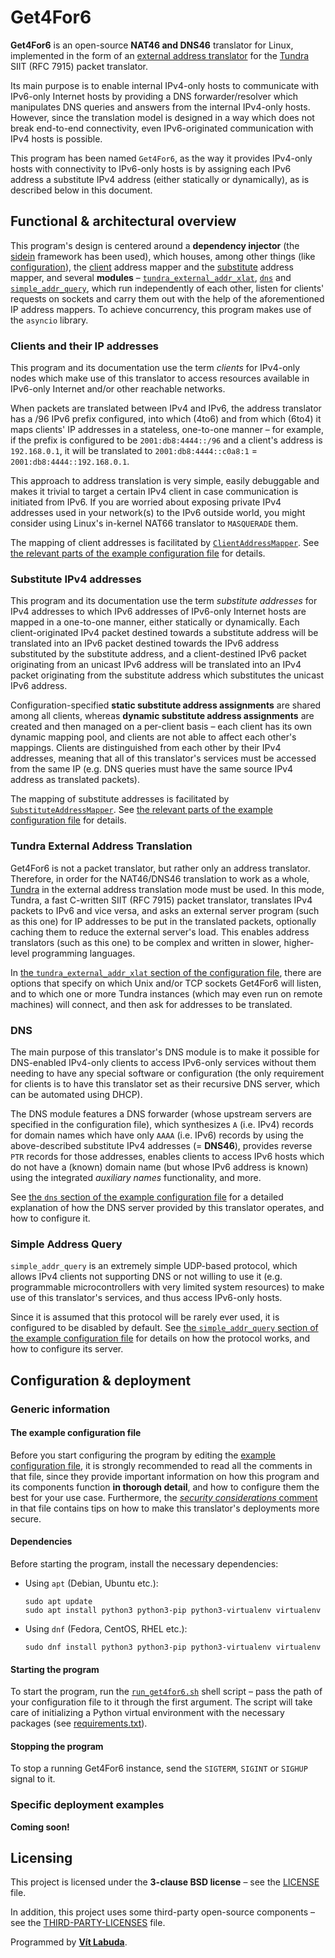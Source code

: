 <!--
Copyright (c) 2022 Vít Labuda. All rights reserved.

Redistribution and use in source and binary forms, with or without modification, are permitted provided that the
following conditions are met:
 1. Redistributions of source code must retain the above copyright notice, this list of conditions and the following
    disclaimer.
 2. Redistributions in binary form must reproduce the above copyright notice, this list of conditions and the
    following disclaimer in the documentation and/or other materials provided with the distribution.
 3. Neither the name of the copyright holder nor the names of its contributors may be used to endorse or promote
    products derived from this software without specific prior written permission.

THIS SOFTWARE IS PROVIDED BY THE COPYRIGHT HOLDERS AND CONTRIBUTORS "AS IS" AND ANY EXPRESS OR IMPLIED WARRANTIES,
INCLUDING, BUT NOT LIMITED TO, THE IMPLIED WARRANTIES OF MERCHANTABILITY AND FITNESS FOR A PARTICULAR PURPOSE ARE
DISCLAIMED. IN NO EVENT SHALL THE COPYRIGHT HOLDER OR CONTRIBUTORS BE LIABLE FOR ANY DIRECT, INDIRECT, INCIDENTAL,
SPECIAL, EXEMPLARY, OR CONSEQUENTIAL DAMAGES (INCLUDING, BUT NOT LIMITED TO, PROCUREMENT OF SUBSTITUTE GOODS OR
SERVICES; LOSS OF USE, DATA, OR PROFITS; OR BUSINESS INTERRUPTION) HOWEVER CAUSED AND ON ANY THEORY OF LIABILITY,
WHETHER IN CONTRACT, STRICT LIABILITY, OR TORT (INCLUDING NEGLIGENCE OR OTHERWISE) ARISING IN ANY WAY OUT OF THE USE
OF THIS SOFTWARE, EVEN IF ADVISED OF THE POSSIBILITY OF SUCH DAMAGE.
-->

# Get4For6
**Get4For6** is an open-source **NAT46 and DNS46** translator for Linux, implemented in the form of an
[external address translator](https://github.com/vitlabuda/tundra-nat64/blob/main/external_addr_xlat/EXTERNAL-ADDR-XLAT-PROTOCOL.md)
for the [Tundra](https://github.com/vitlabuda/tundra-nat64) SIIT (RFC 7915) packet translator.

Its main purpose is to enable internal IPv4-only hosts to communicate with IPv6-only Internet hosts by providing a 
DNS forwarder/resolver which manipulates DNS queries and answers from the internal IPv4-only hosts. However, since the
translation model is designed in a way which does not break end-to-end connectivity, even IPv6-originated 
communication with IPv4 hosts is possible.

This program has been named `Get4For6`, as the way it provides IPv4-only hosts with connectivity to IPv6-only hosts is
by assigning each IPv6 address a substitute IPv4 address (either statically or dynamically), as is described below in 
this document.





## Functional & architectural overview
This program's design is centered around a **dependency injector** (the [sidein](https://github.com/vitlabuda/sidein)
framework has been used), which houses, among other things (like [configuration](src/get4for6/config)), the 
[client](src/get4for6/addr_mapper/client) address mapper and the [substitute](src/get4for6/addr_mapper/substitute) 
address mapper, and several **modules** – [`tundra_external_addr_xlat`](src/get4for6/modules/m_xax), 
[`dns`](src/get4for6/modules/m_dns) and [`simple_addr_query`](src/get4for6/modules/m_saq), which run independently 
of each other, listen for clients' requests on sockets and carry them out with the help of the aforementioned IP 
address mappers. To achieve concurrency, this program makes use of the `asyncio` library.



### Clients and their IP addresses
This program and its documentation use the term _clients_ for IPv4-only nodes which make use of this translator to
access resources available in IPv6-only Internet and/or other reachable networks. 

When packets are translated between IPv4 and IPv6, the address translator has a /96 IPv6 prefix configured, into 
which (4to6) and from which (6to4) it maps clients' IP addresses in a stateless, one-to-one manner – for example, if 
the prefix is configured to be `2001:db8:4444::/96` and a client's address is `192.168.0.1`, it will be translated to 
`2001:db8:4444::c0a8:1` = `2001:db8:4444::192.168.0.1`.

This approach to address translation is very simple, easily debuggable and makes it trivial to target a certain IPv4
client in case communication is initiated from IPv6. If you are worried about exposing private IPv4 addresses
used in your network(s) to the IPv6 outside world, you might consider using Linux's in-kernel NAT66 translator to 
`MASQUERADE` them.

The mapping of client addresses is facilitated by 
[`ClientAddressMapper`](src/get4for6/addr_mapper/client/ClientAddressMapper.py). 
See [the relevant parts of the example configuration file](get4for6.example.toml#L21-L43) for details.



### Substitute IPv4 addresses
This program and its documentation use the term _substitute addresses_ for IPv4 addresses to which IPv6 addresses
of IPv6-only Internet hosts are mapped in a one-to-one manner, either statically or dynamically. Each
client-originated IPv4 packet destined towards a substitute address will be translated into an IPv6 packet destined
towards the IPv6 address substituted by the substitute address, and a client-destined IPv6 packet originating from an
unicast IPv6 address will be translated into an IPv4 packet originating from the substitute address which
substitutes the unicast IPv6 address.

Configuration-specified **static substitute address assignments** are shared among all clients, whereas **dynamic
substitute address assignments** are created and then managed on a per-client basis – each client has its own dynamic 
mapping pool, and clients are not able to affect each other's mappings. Clients are distinguished from each other by 
their IPv4 addresses, meaning that all of this translator's services must be accessed from the same IP (e.g. DNS 
queries must have the same source IPv4 address as translated packets). 

The mapping of substitute addresses is facilitated by
[`SubstituteAddressMapper`](src/get4for6/addr_mapper/substitute/SubstituteAddressMapper.py).
See [the relevant parts of the example configuration file](get4for6.example.toml#L47-L116) for details.



### Tundra External Address Translation
Get4For6 is not a packet translator, but rather only an address translator. Therefore, in order for the NAT46/DNS46
translation to work as a whole, [Tundra](https://github.com/vitlabuda/tundra-nat64) in the external address
translation mode must be used. In this mode, Tundra, a fast C-written SIIT (RFC 7915) packet translator, translates
IPv4 packets to IPv6 and vice versa, and asks an external server program (such as this one) for IP addresses to be put 
in the translated packets, optionally caching them to reduce the external server's load. This enables address 
translators (such as this one) to be complex and written in slower, higher-level programming languages.

In [the `tundra_external_addr_xlat` section of the configuration file](get4for6.example.toml#L140-L158), there are 
options that specify on which Unix and/or TCP sockets Get4For6 will listen, and to which one or more Tundra instances 
(which may even run on remote machines) will connect, and then ask for addresses to be translated.



### DNS
The main purpose of this translator's DNS module is to make it possible for DNS-enabled IPv4-only clients to access
IPv6-only services without them needing to have any special software or configuration (the only requirement for
clients is to have this translator set as their recursive DNS server, which can be automated using DHCP).

The DNS module features a DNS forwarder (whose upstream servers are specified in the configuration file), which
synthesizes `A` (i.e. IPv4) records for domain names which have only `AAAA` (i.e. IPv6) records by using the 
above-described substitute IPv4 addresses (= **DNS46**), provides reverse `PTR` records for those addresses, enables 
clients to access IPv6 hosts which do not have a (known) domain name (but whose IPv6 address is known) using the 
integrated _auxiliary names_ functionality, and more.

See [the `dns` section of the example configuration file](get4for6.example.toml#L165-L190) for a detailed explanation 
of how the DNS server provided by this translator operates, and how to configure it.



### Simple Address Query
`simple_addr_query` is an extremely simple UDP-based protocol, which allows IPv4 clients not supporting DNS or not 
willing to use it (e.g. programmable microcontrollers with very limited system resources) to make use of this 
translator's services, and thus access IPv6-only hosts.

Since it is assumed that this protocol will be rarely ever used, it is configured to be disabled by default.
See [the `simple_addr_query` section of the example configuration file](get4for6.example.toml#L269-L294) for details 
on how the protocol works, and how to configure its server.





## Configuration & deployment

### Generic information

#### The example configuration file
Before you start configuring the program by editing the [example configuration file](get4for6.example.toml), it is
strongly recommended to read all the comments in that file, since they provide important information on how this 
program and its components function **in thorough detail**, and how to configure them the best for your use case.
Furthermore, the [_security considerations_ comment](get4for6.example.toml#L118-L134) in that file contains tips on how 
to make this translator's deployments more secure.

#### Dependencies
Before starting the program, install the necessary dependencies:
- Using `apt` (Debian, Ubuntu etc.):
  ```shell
  sudo apt update
  sudo apt install python3 python3-pip python3-virtualenv virtualenv
  ```
- Using `dnf` (Fedora, CentOS, RHEL etc.):
  ```shell
  sudo dnf install python3 python3-pip python3-virtualenv virtualenv
  ```

#### Starting the program
To start the program, run the [`run_get4for6.sh`](src/run_get4for6.sh) shell script – pass the path of your 
configuration file to it through the first argument. The script will take care of initializing a Python virtual
environment with the necessary packages (see [requirements.txt](src/requirements.txt)).

#### Stopping the program
To stop a running Get4For6 instance, send the `SIGTERM`, `SIGINT` or `SIGHUP` signal to it.



### Specific deployment examples 
**Coming soon!**





## Licensing
This project is licensed under the **3-clause BSD license** – see the [LICENSE](LICENSE) file.

In addition, this project uses some third-party open-source components – see the 
[THIRD-PARTY-LICENSES](THIRD-PARTY-LICENSES) file.

Programmed by **[Vít Labuda](https://vitlabuda.cz/)**.
